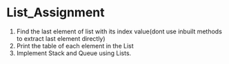# List_Assignment
1. Find the last element of list with its index value(dont use inbuilt methods to extract last element directly)
2. Print the table of each element in the List 
3. Implement Stack and Queue using Lists.
